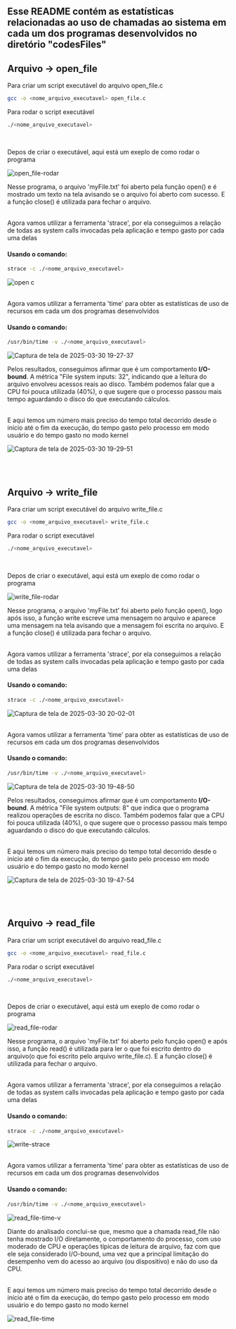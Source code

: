 ## Esse README contém as estatísticas relacionadas ao uso de chamadas ao sistema em cada um dos programas desenvolvidos no diretório "codesFiles"

## Arquivo -> open_file

Para criar um script executável do arquivo open_file.c
```bash
gcc -o <nome_arquivo_executavel> open_file.c
```
Para rodar o script executável
```bash
./<nome_arquivo_executavel>
```
<br>

Depos de criar o executável, aqui está um exeplo de como rodar o programa  

![open_file-rodar](https://github.com/user-attachments/assets/0513aeab-cd8f-411d-97ba-0742862ae191)

Nesse programa, o arquivo 'myFile.txt' foi aberto pela função open() e é mostrado um texto na tela avisando se o arquivo foi aberto com sucesso. E a função close() é utilizada para fechar o arquivo.
<br>
<br>

Agora vamos utilizar a ferramenta 'strace', por ela conseguimos a relação de todas as system calls invocadas pela aplicação e tempo gasto por cada uma delas 
#### Usando o comando:
```bash
strace -c ./<nome_arquivo_executavel>
```
 
![open c](https://github.com/user-attachments/assets/9bdb2c75-f9fa-4e71-823f-1bcbac8228fb)
<br>
<br>

Agora vamos utilizar a ferramenta 'time' para obter as estatísticas de uso de recursos em cada um dos programas desenvolvidos
#### Usando o comando:
```bash
/usr/bin/time -v ./<nome_arquivo_executavel>
```

![Captura de tela de 2025-03-30 19-27-37](https://github.com/user-attachments/assets/035c6770-469b-4773-974f-56596c6eb706)

Pelos resultados, conseguimos afirmar que é um comportamento **I/O-bound**. A métrica "File system inputs: 32", indicando que a leitura do arquivo envolveu acessos reais ao disco. Também podemos falar que a CPU foi pouca utilizada (40%), o que sugere que o processo passou mais tempo aguardando o disco do que executando cálculos.

<br>
E aqui temos um número mais preciso do tempo total decorrido desde o início até o fim da execução, do tempo gasto pelo processo em modo usuário e do tempo gasto no modo kernel  

![Captura de tela de 2025-03-30 19-29-51](https://github.com/user-attachments/assets/600dfd37-c55d-4fdf-b625-2f4830a65c69)

<br>
<br>

## Arquivo -> write_file

Para criar um script executável do arquivo write_file.c
```bash
gcc -o <nome_arquivo_executavel> write_file.c
```
Para rodar o script executável
```bash
./<nome_arquivo_executavel>
```
<br>

Depos de criar o executável, aqui está um exeplo de como rodar o programa  

![write_file-rodar](https://github.com/user-attachments/assets/10caf3b4-4190-4663-8331-903d49b916f0)

Nesse programa, o arquivo 'myFile.txt' foi aberto pelo função open(), logo após isso, a função write escreve uma mensagem no arquivo e aparece uma mensagem na tela avisando que a mensagem foi escrita no arquivo. E a função close() é utilizada para fechar o arquivo.
<br>
<br>

Agora vamos utilizar a ferramenta 'strace', por ela conseguimos a relação de todas as system calls invocadas pela aplicação e tempo gasto por cada uma delas 
#### Usando o comando:
```bash
strace -c ./<nome_arquivo_executavel>
```

![Captura de tela de 2025-03-30 20-02-01](https://github.com/user-attachments/assets/2a26d179-134c-4799-82e9-a585bfbeb7dc)
<br>
<br>

Agora vamos utilizar a ferramenta 'time' para obter as estatísticas de uso de recursos em cada um dos programas desenvolvidos
#### Usando o comando:
```bash
/usr/bin/time -v ./<nome_arquivo_executavel>
```

![Captura de tela de 2025-03-30 19-48-50](https://github.com/user-attachments/assets/5841fe69-b7f4-4445-9f37-e2441026f18a)  

Pelos resultados, conseguimos afirmar que é um comportamento **I/O-bound**. A métrica "File system outputs: 8" que indica que o programa realizou operações de escrita no disco. Também podemos falar que a CPU foi pouca utilizada (40%), o que sugere que o processo passou mais tempo aguardando o disco do que executando cálculos.

<br>
E aqui temos um número mais preciso do tempo total decorrido desde o início até o fim da execução, do tempo gasto pelo processo em modo usuário e do tempo gasto no modo kernel  

![Captura de tela de 2025-03-30 19-47-54](https://github.com/user-attachments/assets/268ff14e-5c66-43aa-ac6c-2546bde20d06)

<br>
<br>

## Arquivo -> read_file

Para criar um script executável do arquivo read_file.c
```bash
gcc -o <nome_arquivo_executavel> read_file.c
```
Para rodar o script executável
```bash
./<nome_arquivo_executavel>
```
<br>

Depos de criar o executável, aqui está um exeplo de como rodar o programa  

![read_file-rodar](https://github.com/user-attachments/assets/618be321-dd8e-4102-928d-e8352f7204a6)

Nesse programa, o arquivo 'myFile.txt' foi aberto pelo função open() e após isso, a função read() é utilizada para ler o que foi escrito dentro do arquivo(o que foi escrito pelo arquivo write_file.c). E a função close() é utilizada para fechar o arquivo.
<br>
<br>

Agora vamos utilizar a ferramenta 'strace', por ela conseguimos a relação de todas as system calls invocadas pela aplicação e tempo gasto por cada uma delas 
#### Usando o comando:
```bash
strace -c ./<nome_arquivo_executavel>
```
 
![write-strace](https://github.com/user-attachments/assets/51fcfff5-8838-4a2e-9ea5-2228744643fa)
<br>
<br>

Agora vamos utilizar a ferramenta 'time' para obter as estatísticas de uso de recursos em cada um dos programas desenvolvidos
#### Usando o comando:
```bash
/usr/bin/time -v ./<nome_arquivo_executavel>
```

![read_file-time-v](https://github.com/user-attachments/assets/cd5d5a4d-2727-49f4-9b9b-5da37e734e02)

Diante do analisado conclui-se que, mesmo que a chamada read_file não tenha mostrado I/O diretamente, o comportamento do processo, com uso moderado de CPU e operações típicas de leitura de arquivo, faz com que ele seja considerado I/O-bound, uma vez que a principal limitação do desempenho vem do acesso ao arquivo (ou dispositivo) e não do uso da CPU.

<br>
E aqui temos um número mais preciso do tempo total decorrido desde o início até o fim da execução, do tempo gasto pelo processo em modo usuário e do tempo gasto no modo kernel  

![read_file-time](https://github.com/user-attachments/assets/ea1b360f-b7f8-4e7f-b68a-f096f9d2cd8c)
